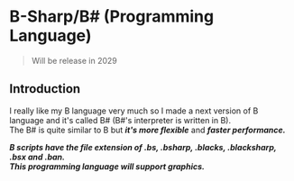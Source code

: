 # B-Sharp/B# (Programming Language)

> Will be release in 2029


## Introduction
I really like my B language very much so I made a next version of B language and it's called B# (B#'s interpreter is written in B).  
The B# is quite similar to B but ***it's more flexible*** and ***faster performance.***

***B scripts have the file extension of .bs, .bsharp, .blacks, .blacksharp, .bsx and .ban.***  
***This programming language will support graphics.***  

<!---
This programming language will cooperate as a programming language and will support some programming language as a support language. If you are willing to wait then you will see how powerful this programming language in 2029!.
The B language will be written in C++, The B# language will be written in B, and B++ language will be written in B and B#. Thank you. :)
---!>
